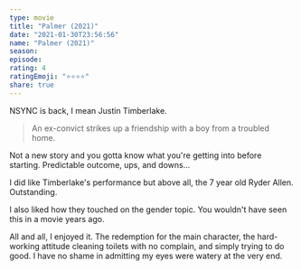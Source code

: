 ```yaml
---
type: movie
title: "Palmer (2021)"
date: "2021-01-30T23:56:56"
name: "Palmer (2021)"
season:
episode:
rating: 4
ratingEmoji: "⭐️⭐️⭐️⭐️"
share: true
---
```


NSYNC is back, I mean Justin Timberlake.

> An ex-convict strikes up a friendship with a boy from a troubled home.

Not a new story and you gotta know what you're getting into before starting. Predictable outcome, ups, and downs...

I did like Timberlake's performance but above all, the 7 year old Ryder Allen. Outstanding.

I also liked how they touched on the gender topic. You wouldn't have seen this in a movie years ago.

All and all, I enjoyed it. The redemption for the main character, the hard-working attitude cleaning toilets with no complain, and simply trying to do good. I have no shame in admitting my eyes were watery at the very end.

